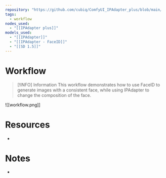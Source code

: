 ```yaml
---
repository: "https://github.com/cubiq/ComfyUI_IPAdapter_plus/blob/main/examples/ipadapter_ideal_faceid_config.json"
tags:
  - workflow
nodes_used:
  - "[[IPAdapter plus]]"
models_used:
  - "[[IPAdapter]]"
  - "[[IPAdapter - FaceID]]"
  - "[[SD 1.5]]"
---
```

# Workflow

> [!INFO] Information
> This workflow demonstrates how to use FaceID to generate images with a consistent face, while using IPAdapter to change the composition of the face.

![[workflow.png]]

# Resources

-

# Notes

-
